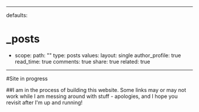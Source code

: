 - - - 

defaults:
# _posts
- scope:
path: ""
type: posts
values:
layout: single
author_profile: true
read_time: true
comments: true
share: true
related: true

- - - 


#Site in progress

##I am in the process of building this website. Some links may or may not work while I am messing around with stuff - apologies, and I hope you revisit after I'm up and running!


